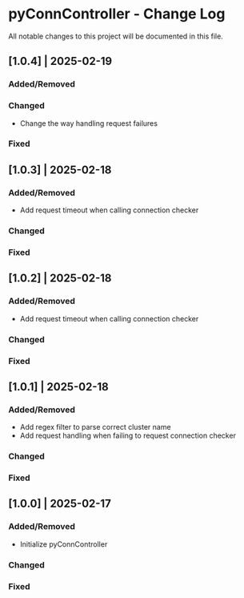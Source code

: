 # pyConnController - Change Log
All notable changes to this project will be documented in this file.

## [1.0.4] | 2025-02-19
### Added/Removed
### Changed
- Change the way handling request failures
### Fixed

## [1.0.3] | 2025-02-18
### Added/Removed
- Add request timeout when calling connection checker
### Changed
### Fixed

## [1.0.2] | 2025-02-18
### Added/Removed
- Add request timeout when calling connection checker
### Changed
### Fixed

## [1.0.1] | 2025-02-18
### Added/Removed
- Add regex filter to parse correct cluster name
- Add request handling when failing to request connection checker
### Changed
### Fixed

## [1.0.0] | 2025-02-17
### Added/Removed
- Initialize pyConnController
### Changed
### Fixed